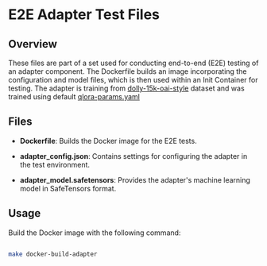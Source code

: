 # E2E Adapter Test Files

## Overview

These files are part of a set used for conducting end-to-end (E2E) testing of an adapter component. The Dockerfile builds an image incorporating the configuration and model files, which is then used within an Init Container for testing. The adapter is training from [dolly-15k-oai-style](https://huggingface.co/datasets/philschmid/dolly-15k-oai-style) dataset
and was trained using default [qlora-params.yaml](../../charts/kaito/workspace/templates/qlora-params.yaml) 

## Files

- **Dockerfile**: Builds the Docker image for the E2E tests.

- **adapter_config.json**: Contains settings for configuring the adapter in the test environment.

- **adapter_model.safetensors**: Provides the adapter's machine learning model in SafeTensors format.

## Usage

Build the Docker image with the following command:

```bash

make docker-build-adapter
 